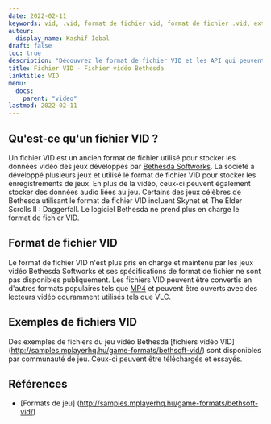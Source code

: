 ```yaml
---
date: 2022-02-11
keywords: vid, .vid, format de fichier vid, format de fichier .vid, extension .vid, extension vid, format vidéo vid, fichiers dvd vid
auteur:
  display_name: Kashif Iqbal
draft: false
toc: true
description: "Découvrez le format de fichier VID et les API qui peuvent créer et ouvrir des fichiers VID."
title: Fichier VID - Fichier vidéo Bethesda
linktitle: VID
menu:
  docs:
    parent: "video"
lastmod: 2022-02-11
---
```


## Qu'est-ce qu'un fichier VID ? ##

Un fichier VID est un ancien format de fichier utilisé pour stocker les données vidéo des jeux développés par [Bethesda Softworks](https://bethesda.net/en/dashboard). La société a développé plusieurs jeux et utilisé le format de fichier VID pour stocker les enregistrements de jeux. En plus de la vidéo, ceux-ci peuvent également stocker des données audio liées au jeu. Certains des jeux célèbres de Bethesda utilisant le format de fichier VID incluent Skynet et The Elder Scrolls II : Daggerfall. Le logiciel Bethesda ne prend plus en charge le format de fichier VID.

## Format de fichier VID

Le format de fichier VID n'est plus pris en charge et maintenu par les jeux vidéo Bethesda Softworks et ses spécifications de format de fichier ne sont pas disponibles publiquement. Les fichiers VID peuvent être convertis en d'autres formats populaires tels que [MP4](/fr/video/mp4/) et peuvent être ouverts avec des lecteurs vidéo couramment utilisés tels que VLC.

## Exemples de fichiers VID

Des exemples de fichiers du jeu vidéo Bethesda [fichiers vidéo VID] (http://samples.mplayerhq.hu/game-formats/bethsoft-vid/) sont disponibles par communauté de jeu. Ceux-ci peuvent être téléchargés et essayés.

## Références ##

- [Formats de jeu] (http://samples.mplayerhq.hu/game-formats/bethsoft-vid/)


